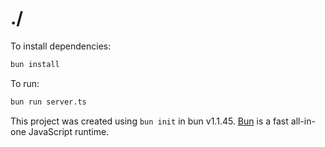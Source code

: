 # ./

To install dependencies:

```bash
bun install
```

To run:

```bash
bun run server.ts
```

This project was created using `bun init` in bun v1.1.45. [Bun](https://bun.sh) is a fast all-in-one JavaScript runtime.
